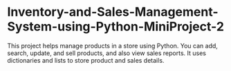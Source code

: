 # Inventory-and-Sales-Management-System-using-Python-MiniProject-2
This project helps manage products in a store using Python. You can add, search, update, and sell products, and also view sales reports. It uses dictionaries and lists to store product and sales details.
